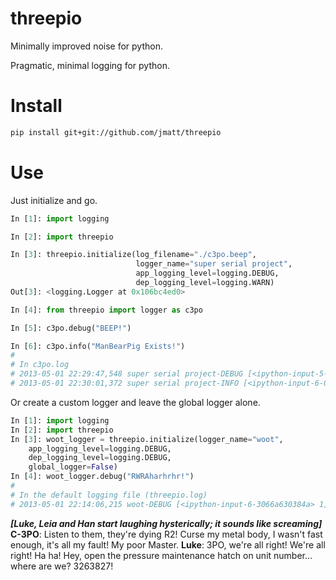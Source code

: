 threepio
========

Minimally improved noise for python.

Pragmatic, minimal logging for python.

# Install
```bash
pip install git+git://github.com/jmatt/threepio
```

# Use

Just initialize and go.

```python
In [1]: import logging

In [2]: import threepio

In [3]: threepio.initialize(log_filename="./c3po.beep",
                            logger_name="super serial project",
                            app_logging_level=logging.DEBUG,
                            dep_logging_level=logging.WARN)
Out[3]: <logging.Logger at 0x106bc4ed0>

In [4]: from threepio import logger as c3po

In [5]: c3po.debug("BEEP!")

In [6]: c3po.info("ManBearPig Exists!")
#
# In c3po.log
# 2013-05-01 22:29:47,548 super serial project-DEBUG [<ipython-input-5-b81c1c01169e> 1] BEEP!
# 2013-05-01 22:30:01,372 super serial project-INFO [<ipython-input-6-089fe0b5bf92> 1] ManBearPig Exists!
```

Or create a custom logger and leave the global logger alone.

```python
In [1]: import logging
In [2]: import threepio
In [3]: woot_logger = threepio.initialize(logger_name="woot",
    app_logging_level=logging.DEBUG,
    dep_logging_level=logging.DEBUG,
    global_logger=False)
In [4]: woot_logger.debug("RWRAharhrhr!")
#
# In the default logging file (threepio.log)
# 2013-05-01 22:14:06,215 woot-DEBUG [<ipython-input-6-3066a630384a> 1] RWRAharhrhr!
```

***[Luke, Leia and Han start laughing hysterically; it sounds like screaming]***
**C-3PO**: Listen to them, they're dying R2! Curse my metal body, I wasn't fast enough, it's all my fault! My poor Master.
**Luke**: 3PO, we're all right! We're all right! Ha ha! Hey, open the pressure maintenance hatch on unit number... where are we? 3263827!
